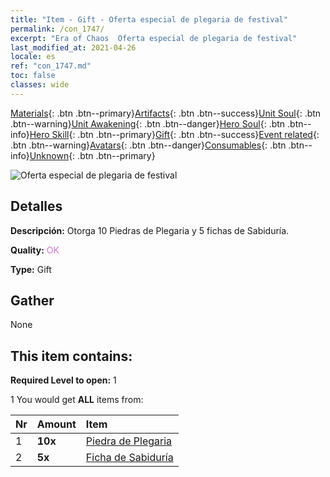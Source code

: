 ```yaml
---
title: "Item - Gift - Oferta especial de plegaria de festival"
permalink: /con_1747/
excerpt: "Era of Chaos  Oferta especial de plegaria de festival"
last_modified_at: 2021-04-26
locale: es
ref: "con_1747.md"
toc: false
classes: wide
---
```

 [Materials](/ItemsES/){: .btn .btn--primary}[Artifacts](/ItemsES/Artifacts/){: .btn .btn--success}[Unit Soul](/ItemsES/UnitSoul/){: .btn .btn--warning}[Unit Awakening](/ItemsES/UnitAwakening/){: .btn .btn--danger}[Hero Soul](/ItemsES/HeroSoul/){: .btn .btn--info}[Hero Skill](/ItemsES/HeroSkill/){: .btn .btn--primary}[Gift](/ItemsES/Gift/){: .btn .btn--success}[Event related](/ItemsES/Events/){: .btn .btn--warning}[Avatars](/ItemsES/Avatars/){: .btn .btn--danger}[Consumables](/ItemsES/Consumables/){: .btn .btn--info}[Unknown](/ItemsES/Unknown/){: .btn .btn--primary}

 ![Oferta especial de plegaria de festival](/images/t/i_907363.png)

## Detalles
 **Descripción:** Otorga 10 Piedras de Plegaria y 5 fichas de Sabiduría.

 **Quality:** <span style="color: #DA70D6">OK</span>

 **Type:** Gift

## Gather

  None

## This item contains:

 **Required Level to open:** 1

 1 You would get **ALL** items  from:

  | Nr | Amount |     Item    |
  |:---|:-------|:------------|
  | 1 |  **10x** | [Piedra de Plegaria](/ItemsES/con_971/) |  | 
  | 2 |  **5x** | [Ficha de Sabiduría](/ItemsES/con_911/) |  | 
